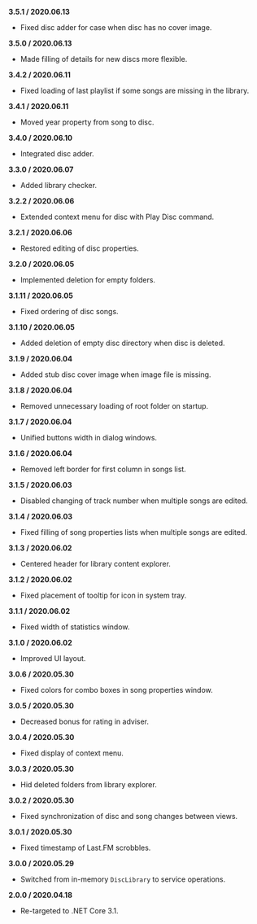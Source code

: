 **3.5.1 / 2020.06.13**
* Fixed disc adder for case when disc has no cover image.

**3.5.0 / 2020.06.13**
* Made filling of details for new discs more flexible.

**3.4.2 / 2020.06.11**
* Fixed loading of last playlist if some songs are missing in the library.

**3.4.1 / 2020.06.11**
* Moved year property from song to disc.

**3.4.0 / 2020.06.10**
* Integrated disc adder.

**3.3.0 / 2020.06.07**
* Added library checker.

**3.2.2 / 2020.06.06**
* Extended context menu for disc with Play Disc command.

**3.2.1 / 2020.06.06**
* Restored editing of disc properties.

**3.2.0 / 2020.06.05**
* Implemented deletion for empty folders.

**3.1.11 / 2020.06.05**
* Fixed ordering of disc songs.

**3.1.10 / 2020.06.05**
* Added deletion of empty disc directory when disc is deleted.

**3.1.9 / 2020.06.04**
* Added stub disc cover image when image file is missing.

**3.1.8 / 2020.06.04**
* Removed unnecessary loading of root folder on startup.

**3.1.7 / 2020.06.04**
* Unified buttons width in dialog windows.

**3.1.6 / 2020.06.04**
* Removed left border for first column in songs list.

**3.1.5 / 2020.06.03**
* Disabled changing of track number when multiple songs are edited.

**3.1.4 / 2020.06.03**
* Fixed filling of song properties lists when multiple songs are edited.

**3.1.3 / 2020.06.02**
* Centered header for library content explorer.

**3.1.2 / 2020.06.02**
* Fixed placement of tooltip for icon in system tray.

**3.1.1 / 2020.06.02**
* Fixed width of statistics window.

**3.1.0 / 2020.06.02**
* Improved UI layout.

**3.0.6 / 2020.05.30**
* Fixed colors for combo boxes in song properties window.

**3.0.5 / 2020.05.30**
* Decreased bonus for rating in adviser.

**3.0.4 / 2020.05.30**
* Fixed display of context menu.

**3.0.3 / 2020.05.30**
* Hid deleted folders from library explorer.

**3.0.2 / 2020.05.30**
* Fixed synchronization of disc and song changes between views.

**3.0.1 / 2020.05.30**
* Fixed timestamp of Last.FM scrobbles.

**3.0.0 / 2020.05.29**
* Switched from in-memory `DiscLibrary` to service operations.

**2.0.0 / 2020.04.18**
* Re-targeted to .NET Core 3.1.
